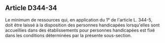 ## Article D344-34


Le minimum de ressources qui, en application du 1° de l'article L. 344-5, doit être laissé à la disposition des
personnes handicapées lorsqu'elles sont accueillies dans des établissements pour personnes handicapées est
fixé dans les conditions déterminées par la présente sous-section.

